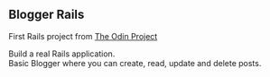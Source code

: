 ## Blogger Rails


First Rails project from [The Odin Project](http://www.theodinproject.com/web-development-101/ruby-on-rails?ref=lnav)

Build a real Rails application.<br>
Basic Blogger where you can create, read, update and delete posts.

